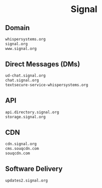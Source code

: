 


<h1 align="center">Signal</h1>  


## Domain


```html
whispersystems.org
signal.org
www.signal.org
```  


## Direct Messages (DMs)


```html
ud-chat.signal.org
chat.signal.org
textsecure-service-whispersystems.org
```  


## API


```html
api.directory.signal.org
storage.signal.org
```  


## CDN


```html
cdn.signal.org
cms.souqcdn.com
souqcdn.com
```  


## Software Delivery


```html
updates2.signal.org
```  

<br>
